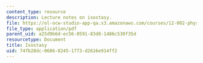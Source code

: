 ```yaml
---
content_type: resource
description: Lecture notes on isostasy.
file: https://ol-ocw-studio-app-qa.s3.amazonaws.com/courses/12-002-physics-and-chemistry-of-the-terrestrial-planets-fall-2008/74fb28dc068682451773d2616e914ff2_MIT12_002f08_lec26.pdf
file_type: application/pdf
parent_uid: a25d9b6d-ec56-0591-83d8-1486c530f35d
resourcetype: Document
title: Isostasy
uid: 74fb28dc-0686-8245-1773-d2616e914ff2
---
```

